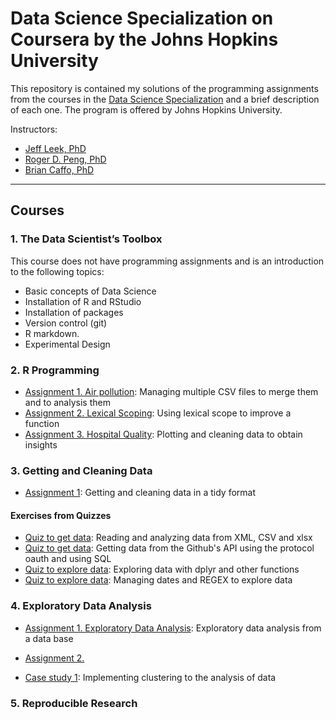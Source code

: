 # Data Science Specialization on Coursera by the Johns Hopkins University

This repository is contained my solutions of the programming assignments from the courses in the [Data Science Specialization](https://www.coursera.org/specializations/jhu-data-science) and a brief description of each one. The program is offered by Johns Hopkins University. 

Instructors: 
- [Jeff Leek, PhD](https://www.coursera.org/instructor/~694443)
- [Roger D. Peng, PhD](https://www.coursera.org/instructor/rdpeng)
- [Brian Caffo, PhD](https://www.coursera.org/instructor/~688901)

---

## Courses 

### 1. The Data Scientist’s Toolbox

This course does not have programming assignments and is an introduction to the following topics: 
- Basic concepts of Data Science
- Installation of R and RStudio
- Installation of packages
- Version control (git)
- R markdown. 
- Experimental Design


### 2. R Programming
- [Assignment 1. Air pollution](https://github.com/IsaiasGutierrezCruz/datasciencecoursera/tree/main/1_RProgramming/ProgrammingAssignment1): Managing multiple CSV files to merge them and to analysis them
- [Assignment 2. Lexical Scoping](https://github.com/IsaiasGutierrezCruz/ProgrammingAssignment2): Using lexical scope to improve a function
- [Assignment 3. Hospital Quality](https://github.com/IsaiasGutierrezCruz/datasciencecoursera/tree/main/1_RProgramming/ProgrammingAssignment3): Plotting and cleaning data to obtain insights 

### 3. Getting and Cleaning Data
- [Assignment 1](https://github.com/IsaiasGutierrezCruz/datasciencecoursera/tree/main/2_GettingandCleaningData/Project): Getting and cleaning data in a tidy format

#### Exercises from Quizzes
- [Quiz to get data](https://github.com/IsaiasGutierrezCruz/datasciencecoursera/tree/main/2_GettingandCleaningData/week1): Reading and analyzing data from XML, CSV and xlsx 
- [Quiz to get data](https://github.com/IsaiasGutierrezCruz/datasciencecoursera/tree/main/2_GettingandCleaningData/week2): Getting data from the Github's API using the protocol oauth and using SQL
- [Quiz to explore data](https://github.com/IsaiasGutierrezCruz/datasciencecoursera/tree/main/2_GettingandCleaningData/week3): Exploring data with dplyr and other functions
- [Quiz to explore data](https://github.com/IsaiasGutierrezCruz/datasciencecoursera/tree/main/2_GettingandCleaningData/week4): Managing dates and REGEX to explore data


### 4. Exploratory Data Analysis 
- [Assignment 1. Exploratory Data Analysis](https://github.com/IsaiasGutierrezCruz/datasciencecoursera/tree/main/3_ExploratoryDataAnalysis/week1/CourseProject1): Exploratory data analysis from a data base
- [Assignment 2. ](https://github.com/IsaiasGutierrezCruz/datasciencecoursera/tree/main/3_ExploratoryDataAnalysis/CourseProject2)

- [Case study 1](https://github.com/IsaiasGutierrezCruz/datasciencecoursera/blob/main/3_ExploratoryDataAnalysis/CaseStudy/SmartPhones/CaseStudySamsungData.pdf): Implementing clustering to the analysis of data 

### 5. Reproducible Research